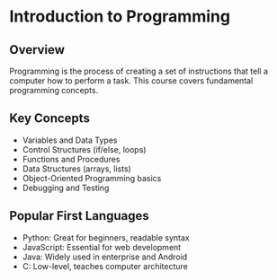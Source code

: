 # Introduction to Programming

## Overview
Programming is the process of creating a set of instructions that tell a computer how to perform a task. This course covers fundamental programming concepts.

## Key Concepts
- Variables and Data Types
- Control Structures (if/else, loops)
- Functions and Procedures
- Data Structures (arrays, lists)
- Object-Oriented Programming basics
- Debugging and Testing

## Popular First Languages
- Python: Great for beginners, readable syntax
- JavaScript: Essential for web development
- Java: Widely used in enterprise and Android
- C: Low-level, teaches computer architecture
